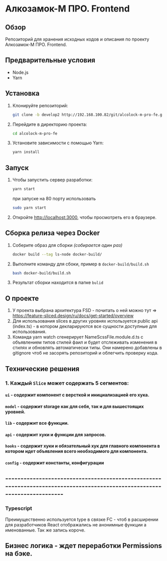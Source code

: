 # Алкозамок-М ПРО. Frontend

## Обзор

Репозиторий для хранения исходных кодов и описания по проекту Алкозамок-М ПРО. Frontend.

## Предварительные условия

- Node.js
- Yarn

## Установка

1. Клонируйте репозиторий:
   ```bash
   git clone -b develop2 http://192.168.100.82/git/alcolock-m-pro-fe.git
   ```
2. Перейдите в директорию проекта:

   ```bash
   cd alcolock-m-pro-fe
   ```

3. Установите зависимости с помощью Yarn:
   ```bash
   yarn install
   ```

## Запуск

1. Чтобы запустить сервер разработки:

   ```bash
   yarn start
   ```

   при запуске на 80 порту использовать

   ```bash
   sudo yarn start
   ```

2. Откройте [http://localhost:3000](http://localhost:3000), чтобы просмотреть его в браузере.

## Сборка релиза через Docker

1. Соберите образ для сборки _(собирается один раз)_
   ```bash
   docker build --tag ls-node docker-build/
   ```
2. Выполните команду для сбоки, пример в `docker-build/build.sh`
   ```bash
   bash docker-build/build.sh
   ```
3. Результат сборки находится в папке `bulid`

## О проекте

1. У проекта выбрана архитектура FSD - почитать о ней можно тут => https://feature-sliced.design/ru/docs/get-started/overview
2. Для использования slices в других уровнях используется public api (index.ts) - в котором декларируются все сущности доступные для
   использования.
3. Команда yarn watch сгенерирует NameScssFile.module.d.ts с объявлением типов стилей фаил и будет отслеживать изменения в стилях и обновлять автоматически типы. Они намерено добавлены в gitignore чтоб не засорять репозиторий и облегчить проверку кода.

## Технические решения

### 1. Каждый `Slice` может содержать 5 сегментов:

#### `ui` - содержит компонент с версткой и инициализацией его хука.

#### `model` - содержит storage как для себя, так и для вышестоящих уровней.

#### `lib` - содержит все функции.

#### `api` - содержит хуки и функции для запросов.

#### `hooks` - содержит хуки и обязательный хук для главного компонента в котором идет объявления всего необходимого для компонента.

#### `config` - содержит константы, конфигурации

## -------------------------------------------------------------------------------------------------------------------------

### Typescript

Преимущественно используется type в связке FC<Type> - чтоб в расширении для разработчиков React отображались не анонимные функции а именованные. Так же запись короче.

## Бизнес логика - ждет переработки Permissions на бэке.

